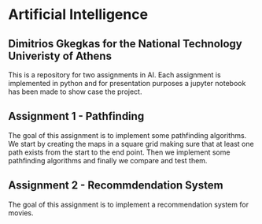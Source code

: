 # Artificial Intelligence 
## Dimitrios Gkegkas for the National Technology Univeristy of Athens

This is a repository for two assignments in AI. Each assignment is implemented in python and for presentation purposes a jupyter notebook has been made to show case the project.

 ## Assignment 1 - Pathfinding

The goal of this assignment is to implement some pathfinding algorithms. We start by creating the maps in a square grid making sure that at least one path exists from the start to the end point. Then we implement some pathfinding algorithms and finally we compare and test them.


 ## Assignment 2 - Recommdendation System

The goal of this assignment is to implement a recommendation system for movies.
